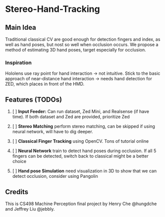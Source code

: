 # Stereo-Hand-Tracking

## Main Idea

Traditional classical CV are good enough for detection fingers and index, as well as hand poses, but nost so well when occlusion occurs. We propose a method of estimating 3D hand poses, target especially for occlusion. 

### Inspiration

Hololens use ray point for hand interaction -> not intuitive. Stick to the basic approach of near-distance hand interaction -> needs hand detection for ZED, which places in front of the HMD. 

## Features (TODOs)

1. [ ] **Input Feeder:** Can run dataset, Zed Mini, and Realsense (if have time). If both dataset and Zed are provided, prioritize Zed

2. [ ] **Stereo Matching** perform stereo matching, can be skipped if using neural network, will have to dig deeper. 

3. [ ] **Classical Finger Tracking** using OpenCV. Tons of tutorial online

4. [ ] **Neural Network** train to detect hand poses during occlusion. If all 5 fingers can be detected, switch back to classical might be a better choice 

5. [ ] **Hand pose Simulation** need visualization in 3D to show that we can detect occlusion, consider using Pangolin 

## Credits 

This is CS498 Machine Perception final project by Henry Che @hungdche and Jeffrey Liu @jebbly. 